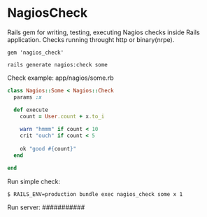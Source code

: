 NagiosCheck
===========

Rails gem for writing, testing, executing Nagios checks inside Rails application.
Checks running throught http or binary(nrpe).

    gem 'nagios_check'
    
    rails generate nagios:check some
    
Check example: app/nagios/some.rb
```ruby
class Nagios::Some < Nagios::Check
  params :x

  def execute
    count = User.count + x.to_i
  
    warn "hmmm" if count < 10
    crit "ouch" if count < 5
    
    ok "good #{count}"
  end

end
```

Run simple check: 

    $ RAILS_ENV=production bundle exec nagios_check some x 1
    

Run server:
###########
